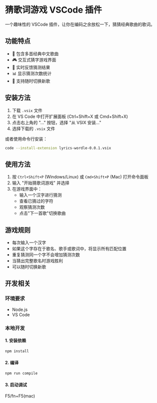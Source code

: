 # 猜歌词游戏 VSCode 插件

一个趣味性的 VSCode 插件，让你在编码之余放松一下，猜猜经典歌曲的歌词。

## 功能特点

- 🎵 包含多首经典中文歌曲
- 🎮 交互式猜字游戏界面
- 🎯 实时反馈猜测结果
- 📊 显示猜测次数统计
- 🔄 支持随时切换新歌

## 安装方法

1. 下载 `.vsix` 文件
2. 在 VS Code 中打开扩展面板 (Ctrl+Shift+X 或 Cmd+Shift+X)
3. 点击右上角的 "..." 按钮，选择 "从 VSIX 安装..."
4. 选择下载的 `.vsix` 文件

或者使用命令行安装：

```bash
code --install-extension lyrics-wordle-0.0.1.vsix
```


## 使用方法

1. 按 `Ctrl+Shift+P` (Windows/Linux) 或 `Cmd+Shift+P` (Mac) 打开命令面板
2. 输入 "开始猜歌词游戏" 并选择
3. 在游戏界面中：
   - 输入一个汉字进行猜测
   - 查看已猜过的字符
   - 观察猜测次数
   - 点击"下一首歌"切换歌曲

## 游戏规则

- 每次输入一个汉字
- 如果这个字存在于歌名、歌手或歌词中，将显示所有匹配位置
- 重复猜测同一个字不会增加猜测次数
- 当猜出完整歌名时游戏胜利
- 可以随时切换新歌

## 开发相关

### 环境要求

- Node.js
- VS Code

### 本地开发

#### 1. 安装依赖

```bash
npm install
```

#### 2. 编译

```bash
npm run compile
```

#### 3. 启动调试

F5/fn+F5(mac)
